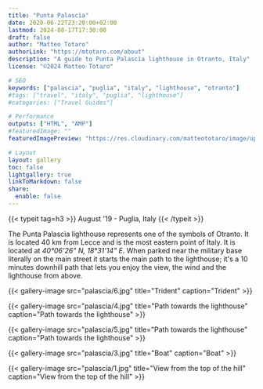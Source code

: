 ```yaml
---
title: "Punta Palascìa"
date: 2020-06-22T23:20:00+02:00
lastmod: 2024-08-17T17:30:00
draft: false
author: "Matteo Totaro"
authorLink: "https://mtotaro.com/about"
description: "A guide to Punta Palascìa lighthouse in Otranto, Italy"
license: "©2024 Matteo Totaro"

# SEO
keywords: ["palascia", "puglia", "italy", "lighthouse", "otranto"]
#tags: ["travel", "italy", "puglia", "lighthouse"]
#categories: ["Travel Guides"]

# Performance
outputs: ["HTML", "AMP"]
#featuredImage: ""
featuredImagePreview: "https://res.cloudinary.com/matteototaro/image/upload/palascia/5.jpg"

# Layout
layout: gallery
toc: false
lightgallery: true
linkToMarkdown: false
share:
  enable: false
---
```


{{< typeit tag=h3 >}}
August '19 - Puglia, Italy
{{< /typeit >}}

The Punta Palascìa lighthouse represents one of the symbols of Otranto. It is located 40 km from Lecce and is the most eastern point of Italy. It is located at *40°06'26" N, 18°31'14" E*. When parked near the military base literally on the main street it starts the main path to the lighthouse; it's a 10 minutes downhill path that lets you enjoy the view, the wind and the lighthouse from above.

{{< gallery-image 
    src="palascia/6.jpg"
    title="Trident"
    caption="Trident" >}}

{{< gallery-image 
    src="palascia/4.jpg"
    title="Path towards the lighthouse"
    caption="Path towards the lighthouse" >}}

{{< gallery-image 
    src="palascia/5.jpg"
    title="Path towards the lighthouse"
    caption="Path towards the lighthouse" >}}

{{< gallery-image 
    src="palascia/3.jpg"
    title="Boat"
    caption="Boat" >}}

{{< gallery-image 
    src="palascia/1.jpg"
    title="View from the top of the hill"
    caption="View from the top of the hill" >}}